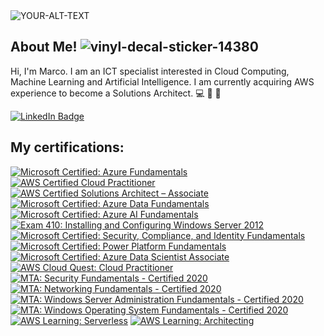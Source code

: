 
<picture>
 <source media="(prefers-color-scheme: dark)" srcset="https://prof3223.s3.eu-north-1.amazonaws.com/profile.png">
 <source media="(prefers-color-scheme: light)" srcset="https://prof3223.s3.eu-north-1.amazonaws.com/profile56.png">
 <img alt="YOUR-ALT-TEXT" src="https://prof3223.s3.eu-north-1.amazonaws.com/profile.png">
</picture> 

## About Me! ![vinyl-decal-sticker-14380](https://user-images.githubusercontent.com/107459011/224762336-dbcdbc38-3cd5-4ee8-a142-04b87d37bf00.jpg)
Hi, I'm Marco. I am an ICT specialist interested in Cloud Computing, Machine Learning and Artificial Intelligence.
I am currently acquiring AWS experience to become a Solutions Architect. :computer: :straight_ruler: :triangular_ruler:

<div id="badges">
  <a href="https://www.linkedin.com/in/marco-franchi-fi/">
    <img src="https://img.shields.io/badge/LinkedIn-blue?style=for-the-badge&logo=linkedin&logoColor=white" alt="LinkedIn Badge"/>
 </a>
</div>

## My certifications:
<!--START_SECTION:badges-->
[![Microsoft Certified: Azure Fundamentals](https://images.credly.com/size/110x110/images/be8fcaeb-c769-4858-b567-ffaaa73ce8cf/image.png)](http://www.credly.com/badges/893e92a4-e64a-4923-a000-cdb872ffd12f "Microsoft Certified: Azure Fundamentals")
[![AWS Certified Cloud Practitioner](https://images.credly.com/size/110x110/images/00634f82-b07f-4bbd-a6bb-53de397fc3a6/image.png)](http://www.credly.com/badges/086f68e6-e154-4349-b665-b44202f54e5c "AWS Certified Cloud Practitioner")
[![AWS Certified Solutions Architect – Associate](https://images.credly.com/size/110x110/images/0e284c3f-5164-4b21-8660-0d84737941bc/image.png)](http://www.credly.com/badges/0cdee379-0242-43d4-8e97-18d1e8231b4f "AWS Certified Solutions Architect – Associate")
[![Microsoft Certified: Azure Data Fundamentals](https://images.credly.com/size/110x110/images/70eb1e3f-d4de-4377-a062-b20fb29594ea/azure-data-fundamentals-600x600.png)](http://www.credly.com/badges/924e4abd-8c88-43b4-8183-4648077b10e1 "Microsoft Certified: Azure Data Fundamentals")
[![Microsoft Certified: Azure AI Fundamentals](https://images.credly.com/size/110x110/images/4136ced8-75d5-4afb-8677-40b6236e2672/azure-ai-fundamentals-600x600.png)](http://www.credly.com/badges/6f33ccd3-f518-41fc-a4c9-8258d2e2e245 "Microsoft Certified: Azure AI Fundamentals")
[![Exam 410: Installing and Configuring Windows Server 2012](https://images.credly.com/size/110x110/images/f1c8b841-d2af-46d0-a7af-f40f7b443c79/Installing_and_Configuring_Windows_Server_2012-01.png)](http://www.credly.com/badges/902f0c7b-1ca0-4fa7-a817-2b949d1c5ea9 "Exam 410: Installing and Configuring Windows Server 2012")
[![Microsoft Certified: Security, Compliance, and Identity Fundamentals](https://images.credly.com/size/110x110/images/fc1352af-87fa-4947-ba54-398a0e63322e/security-compliance-and-identity-fundamentals-600x600.png)](http://www.credly.com/badges/feaf6410-4f10-4299-b55b-a42b0702078d "Microsoft Certified: Security, Compliance, and Identity Fundamentals")
[![Microsoft Certified: Power Platform Fundamentals](https://images.credly.com/size/110x110/images/2a6251f2-737b-4bf6-9190-d77570cc76fc/CERT-Fundamentals-Power-Platform.png)](http://www.credly.com/badges/15db8f21-3738-4b6c-baee-16e9b7d82894 "Microsoft Certified: Power Platform Fundamentals")
[![Microsoft Certified: Azure Data Scientist Associate](https://images.credly.com/size/110x110/images/5c8fca38-b0d2-49e5-9ad2-f3f8e79b327f/azure-data-scientist-associate-600x600.png)](http://www.credly.com/badges/5947430a-0eb6-404e-b016-c19342b32426 "Microsoft Certified: Azure Data Scientist Associate")
[![AWS Cloud Quest: Cloud Practitioner](https://images.credly.com/size/110x110/images/2784d0d8-327c-406f-971e-9f0e15097003/image.png)](http://www.credly.com/badges/7683030c-03b1-43db-a054-ff933399b933 "AWS Cloud Quest: Cloud Practitioner")
[![MTA: Security Fundamentals - Certified 2020](https://images.credly.com/size/110x110/images/7fac65ba-b029-4884-b817-28bb047ac0f7/MTA-Security_Fundamentals.png)](http://www.credly.com/badges/15042395-fe39-4b63-8dc6-127a69d9d486 "MTA: Security Fundamentals - Certified 2020")
[![MTA: Networking Fundamentals - Certified 2020](https://images.credly.com/size/110x110/images/c26f90a3-d0db-4828-ba36-1c2de0b528de/MTA-Networking_Fundamentals.png)](http://www.credly.com/badges/13bdabe4-d7a6-4574-b4e9-3729f657e7fe "MTA: Networking Fundamentals - Certified 2020")
[![MTA: Windows Server Administration Fundamentals - Certified 2020](https://images.credly.com/size/110x110/images/7727a642-47a0-4588-90ee-839208a6efef/MTA-Windows_Server_Administration_Fundamentals.png)](http://www.credly.com/badges/13359fe7-30ac-4e2a-9b12-7e665f39a710 "MTA: Windows Server Administration Fundamentals - Certified 2020")
[![MTA: Windows Operating System Fundamentals - Certified 2020](https://images.credly.com/size/110x110/images/9da17576-0461-4493-95d8-184f77fa2677/MTA-Windows_Operating_System_Fundamentals.png)](http://www.credly.com/badges/0d59b0ee-525b-44a0-af67-fcc5a4ca9a31 "MTA: Windows Operating System Fundamentals - Certified 2020")
[![AWS Learning: Serverless](https://images.credly.com/size/110x110/images/e07c6cc4-b737-4d7e-8ce8-66b6b7a60367/image.png)](http://www.credly.com/badges/f19bafaa-1d8e-4b5e-8080-b0710e21a87c "AWS Learning: Serverless")
[![AWS Learning: Architecting](https://images.credly.com/size/110x110/images/519a6dba-f145-4c1a-85a2-1d173d6898d9/image.png)](http://www.credly.com/badges/41fdc0a7-f287-461a-b691-576dacbff645 "AWS Learning: Architecting")
<!--END_SECTION:badges-->
